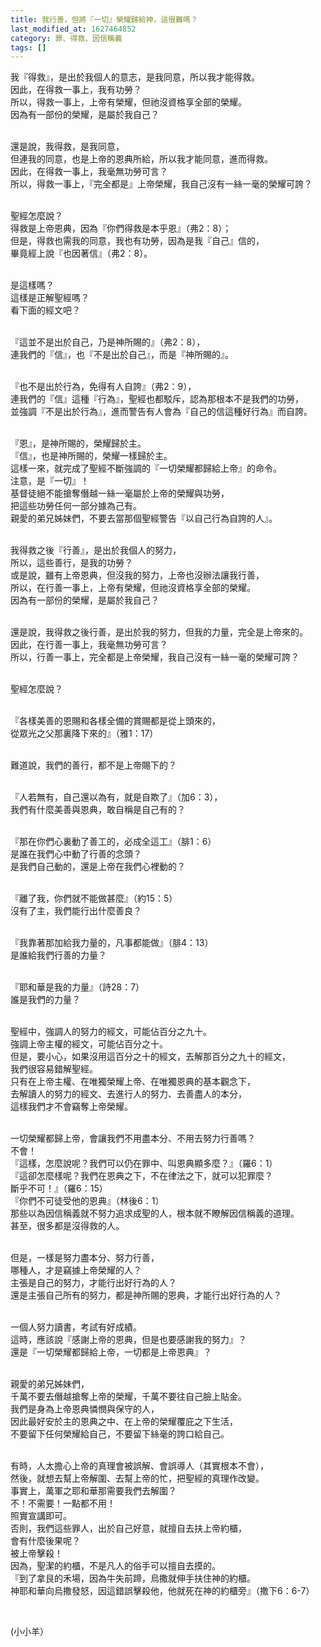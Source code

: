 ```yaml
---
title: 我行善，但將『一切』榮耀歸給神，這很難嗎？
last_modified_at: 1627464852
category: 罪、得救、因信稱義
tags: []
---
```


<p>我『得救』，是出於我個人的意志，是我同意，所以我才能得救。<br>
因此，在得救一事上，我有功勞？<br>
所以，得救一事上，上帝有榮耀，但祂沒資格享全部的榮耀。<br>
因為有一部份的榮耀，是屬於我自己？</p>

<p><br>
還是說，我得救，是我同意，<br>
但連我的同意，也是上帝的恩典所給，所以我才能同意，進而得救。<br>
因此，在得救一事上，我毫無功勞可言？<br>
所以，得救一事上，『完全都是』上帝榮耀，我自己沒有一絲一毫的榮耀可誇？</p>

<p><br>
聖經怎麼說？<br>
得救是上帝恩典，因為『你們得救是本乎恩』（弗2：8）；<br>
但是，得救也需我的同意，我也有功勞，因為是我『自己』信的，<br>
畢竟經上說『也因著信』（弗2：8）。</p>

<p><br>
是這樣嗎？<br>
這樣是正解聖經嗎？<br>
看下面的經文吧？</p>

<p><br>
『這並不是出於自己，乃是神所賜的』（弗2：8），<br>
連我們的『信』，也『不是出於自己』，而是『神所賜的』。</p>

<p><br>
『也不是出於行為，免得有人自誇』（弗2：9），<br>
連我們的『信』這種『行為』，聖經也都駁斥，認為那根本不是我們的功勞，<br>
並強調『不是出於行為』，進而警告有人會為『自己的信這種好行為』而自誇。</p>

<p><br>
『恩』，是神所賜的，榮耀歸於主。<br>
『信』，也是神所賜的，榮耀一樣歸於主。<br>
這樣一來，就完成了聖經不斷強調的『一切榮耀都歸給上帝』的命令。<br>
注意，是『一切』！<br>
基督徒絕不能搶奪僭越一絲一毫屬於上帝的榮耀與功勞，<br>
把這些功勞任何一部分據為己有。<br>
親愛的弟兄姊妹們，不要去當那個聖經警告『以自己行為自誇的人』。</p>

<p><br>
我得救之後『行善』，是出於我個人的努力，<br>
所以，這些善行，是我的功勞？<br>
或是說，雖有上帝恩典，但沒我的努力，上帝也沒辦法讓我行善，<br>
所以，在行善一事上，上帝有榮耀，但祂沒資格享全部的榮耀。<br>
因為有一部份的榮耀，是屬於我自己？</p>

<p><br>
還是說，我得救之後行善，是出於我的努力，但我的力量，完全是上帝來的。<br>
因此，在行善一事上，我毫無功勞可言？<br>
所以，行善一事上，完全都是上帝榮耀，我自己沒有一絲一毫的榮耀可誇？</p>

<p><br>
聖經怎麼說？</p>

<p><br>
『各樣美善的恩賜和各樣全備的賞賜都是從上頭來的，<br>
從眾光之父那裏降下來的』（雅1：17）</p>

<p><br>
難道說，我們的善行，都不是上帝賜下的？</p>

<p><br>
『人若無有，自己還以為有，就是自欺了』（加6：3），<br>
我們有什麼美善與恩典，敢自稱是自己有的？</p>

<p><br>
『那在你們心裏動了善工的，必成全這工』（腓1：6）<br>
是誰在我們心中動了行善的念頭？<br>
是我們自己動的，還是上帝在我們心裡動的？</p>

<p><br>
『離了我，你們就不能做甚麼』（約15：5）<br>
沒有了主，我們能行出什麼善良？</p>

<p><br>
『我靠著那加給我力量的，凡事都能做』（腓4：13）<br>
是誰給我們行善的力量？</p>

<p><br>
『耶和華是我的力量』（詩28：7）<br>
誰是我們的力量？</p>

<p><br>
聖經中，強調人的努力的經文，可能佔百分之九十。<br>
強調上帝主權的經文，可能佔百分之十。<br>
但是，要小心，如果沒用這百分之十的經文，去解那百分之九十的經文，<br>
我們很容易錯解聖經。<br>
只有在上帝主權、在唯獨榮耀上帝、在唯獨恩典的基本觀念下，<br>
去解讀人的努力的經文、去進行人的努力、去善盡人的本分，<br>
這樣我們才不會竊奪上帝榮耀。</p>

<p><br>
一切榮耀都歸上帝，會讓我們不用盡本分、不用去努力行善嗎？<br>
不會！<br>
『這樣，怎麼說呢？我們可以仍在罪中、叫恩典顯多麼？』（羅6：1）<br>
『這卻怎麼樣呢？我們在恩典之下，不在律法之下，就可以犯罪麼？<br>
斷乎不可！』（羅6：15）<br>
『你們不可徒受他的恩典』（林後6：1）<br>
那些以為因信稱義就不努力追求成聖的人，根本就不瞭解因信稱義的道理。<br>
甚至，很多都是沒得救的人。</p>

<p><br>
但是，一樣是努力盡本分、努力行善，<br>
哪種人，才是竊據上帝榮耀的人？<br>
主張是自己的努力，才能行出好行為的人？<br>
還是主張自己所有的努力，都是神所賜的恩典，才能行出好行為的人？</p>

<p><br>
一個人努力讀書，考試有好成績。<br>
這時，應該說『感謝上帝的恩典，但是也要感謝我的努力』？<br>
還是『一切榮耀都歸給上帝，一切都是上帝恩典』？</p>

<p><br>
親愛的弟兄姊妹們，<br>
千萬不要去僭越搶奪上帝的榮耀，千萬不要往自己臉上貼金。<br>
我們是身為上帝恩典憐憫與保守的人，<br>
因此最好安於主的恩典之中、在上帝的榮耀覆庇之下生活，<br>
不要留下任何榮耀給自己，不要留下絲毫的誇口給自己。</p>

<p><br>
有時，人太擔心上帝的真理會被誤解、會誤導人（其實根本不會），<br>
然後，就想去幫上帝解圍、去幫上帝的忙，把聖經的真理作改變。<br>
事實上，萬軍之耶和華那需要我們去解圍？<br>
不！不需要！一點都不用！<br>
照實宣講即可。<br>
否則，我們這些罪人，出於自己好意，就擅自去扶上帝約櫃，<br>
會有什麼後果呢？<br>
被上帝擊殺！<br>
因為，聖潔的約櫃，不是凡人的俗手可以擅自去摸的。<br>
『到了拿艮的禾場，因為牛失前蹄，烏撒就伸手扶住神的約櫃。<br>
神耶和華向烏撒發怒，因這錯誤擊殺他，他就死在神的約櫃旁』（撒下6：6-7）</p>

<p>&nbsp;</p>

<p>(小小羊）<br>
&nbsp;</p>

<p>&nbsp;</p>

